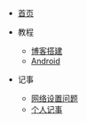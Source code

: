 <!-- docs/_sidebar.md -->

* [首页](README)
  
* 教程
  * [博客搭建](guide/blog_guide.md "个人博客搭建指北") 
  * [Android](guide/android.md)

* 记事
  * [网络设置问题](notes/1.md)
  * [个人记事](notes/my-notes.md)